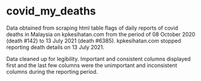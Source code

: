 # covid_my_deaths

Data obtained from scraping html table flags of daily reports of covid deaths in Malaysia on kpkesihatan.com from the period of 08 October 2020 (death #142) to 13 July 2021 (death #6385).  kpkesihatan.com stopped reporting death details on 13 July 2021.
  
Data cleaned up for legibility.  Important and consistent columns displayed first and the last few columns were the unimportant and inconsistent columns during the reporting period.
